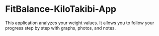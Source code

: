 # FitBalance-KiloTakibi-App
This application analyzes your weight values. It allows you to follow your progress step by step with graphs, photos, and notes.
